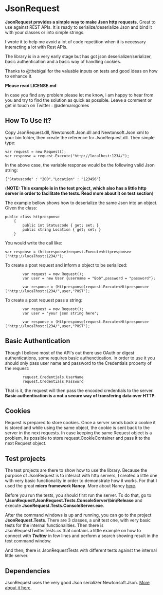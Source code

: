 JsonRequest
=========================================================================

**JsonRequest provides a simple way to make Json http requests.** Great to use against REST APIs.
It is ready to serialize/deserialize Json and bind it with your classes or into simple strings.

I wrote it to help me avoid a lot of code repetition when it is necessary interacting a lot with Rest APIs.

The library is in a very early stage but has got json deserializer/serializer, basic authentication and a basic way of handling cookies. 

Thanks to @thebigal for the valuable inputs on tests and good ideas on how to enhance it. 

**Please read LICENSE.md**

In case you find any problem please let me know, I am happy to hear from you and try to find the solution as quick as possible. 
Leave a comment or get in touch on Twitter : @ademarsgomes

How To Use It?
------------------
Copy JsonRequest.dll, Newtonsoft.Json.dll and Newtonsoft.Json.xml to your bin folder, then create the reference for JsonRequest.dll. Then simple type:


    var request = new Request();
    var response = request.Execute("http://localhost:1234/");

In the above case, the variable response would be the following valid Json string:

`{"Statuscode" : "200","Location" : "123456"}`

(**NOTE: This example is in the test project, which also has a little http server in order to facilitate the tests. Read more about it on test section**)

The example bellow shows how to deserialize the same Json into an object.
Given the class:

    public class httpresponse
        { 
            public int Statuscode { get; set; }
            public string Location { get; set; }
        }


You would write the call like:


    var response = (httpresponse)request.Execute<httpresponse>("http://localhost:1234/");


To create a post request and inform a object to be serialized:

			var request = new Request();
            var user = new User {username = "Bob",password = "password"};

            var response = (Httpresponse)request.Execute<Httpresponse>("http://localhost:1234/",user,"POST");
			
To create a post request pass a string:

			var request = new Request();
            var user = "your json string here";

            var response = (Httpresponse)request.Execute<Httpresponse>("http://localhost:1234/",user,"POST");


Basic Authentication
------------------

Though I believe most of the API's out there use OAuth or digest authentications, some requires basic authenctication. In order to  use it you should only pass user name and password to the Credentials property of the request:

			request.Credentials.UserName
            request.Credentials.Password	
			
That is it, the request will then pass the encoded credentials to the server. **Basic authentication is a not a secure way of transfering data over HTTP.**


Cookies
------------------
Request is prepared to store cookies. Once a server sends back a cookie it is stored and while using the same object, the cookie is sent back to the server in the next requests. In case keeping the same Request object is a problem, its possible to store request.CookieContainer and pass it to the next Request object.
			
Test projects
------------------
The test projects are there to show how to use the library.
Because the purpose of JsonRequest is to interact with http servers, I created a little one with very basic functionality in order to demonstrate how it works. For that I used the great **micro framework Nancy**. More about Nancy [here].

Before you run the tests, you should first run the server. To do that, go to **\JsonRequest\JsonRequest.Tests.ConsoleServer\bin\Release** and execute **JsonRequest.Tests.ConsoleServer.exe**.


After the command windows is up and running, you can go to the project **JsonRequest.Tests**.
There are 3 classes, a unit test one, with very basic tests for the internal functionalities.
Then there is JsonRequestTwitterTests.cs that contains a little example on how to connect with ***Twitter*** in few lines and perform a search showing result in the test command window.

And then, there is JsonRequestTests with different tests against the internal little server.


Dependencies
------------------

JsonRequest uses the very good Json serializer Newtonsoft.Json. [More about it here].


[here]: http://nancyfx.org/
[More about it here]: http://james.newtonking.com/